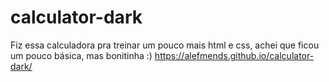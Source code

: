 # calculator-dark
Fiz essa calculadora pra treinar um pouco mais html e css, achei que ficou um pouco básica, mas bonitinha :)
https://alefmends.github.io/calculator-dark/
